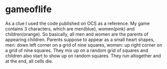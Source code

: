 # gameoflife
As a clue I used the code published on OCS as a reference.
My game contains 3 characters, which are men(blue), women(pink) and children(orange).
So basically, all men and women are the parents of appearing children.
Parents suppose to appear as a small heart shapes, men: down left corner on a grid of nine squares, women: up right corner on a grid of nine squares.
They mix up on a random grid of squares and children also start to show up on random squares.
They run altogether and at the end, all cells die.
